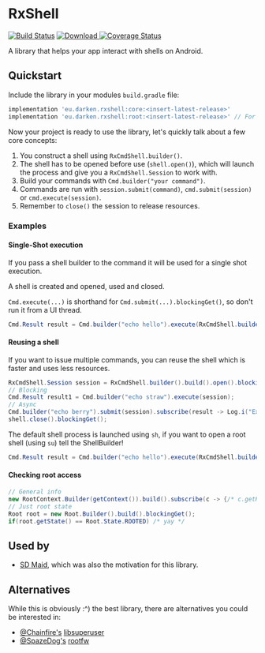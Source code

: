 # RxShell
[ ![Build Status](https://travis-ci.org/d4rken/RxShell.svg?branch=master)](https://travis-ci.org/d4rken/RxShell)
[ ![Download](https://api.bintray.com/packages/darken/maven/rxshell/images/download.svg) ](https://bintray.com/darken/maven/rxshell/_latestVersion)
[![Coverage Status](https://coveralls.io/repos/github/d4rken/RxShell/badge.svg?branch=master)](https://coveralls.io/github/d4rken/RxShell?branch=master)

A library that helps your app interact with shells on Android.

## Quickstart
Include the library in your modules `build.gradle` file:
```groovy
implementation 'eu.darken.rxshell:core:<insert-latest-release>'
implementation 'eu.darken.rxshell:root:<insert-latest-release>' // For root related extensions

```

Now your project is ready to use the library, let's quickly talk about a few core concepts:

1. You construct a shell using `RxCmdShell.builder()`.
2. The shell has to be opened before use (`shell.open()`), which will launch the process and give you a `RxCmdShell.Session` to work with.
3. Build your commands with `Cmd.builder("your command")`.
4. Commands are run with `session.submit(command)`, `cmd.submit(session)` or `cmd.execute(session)`.
5. Remember to `close()` the session to release resources.

### Examples
#### Single-Shot execution
If you pass a shell builder to the command it will be used for a single shot execution.

A shell is created and opened, used and closed.

`Cmd.execute(...)` is shorthand for `Cmd.submit(...).blockingGet()`, so don't run it from a UI thread.

```java
Cmd.Result result = Cmd.builder("echo hello").execute(RxCmdShell.builder());
```

#### Reusing a shell
If you want to issue multiple commands, you can reuse the shell which is faster and uses less resources.

```java
RxCmdShell.Session session = RxCmdShell.builder().build().open().blockingGet();
// Blocking
Cmd.Result result1 = Cmd.builder("echo straw").execute(session);
// Async
Cmd.builder("echo berry").submit(session).subscribe(result -> Log.i("ExitCode: " + result.getExitCode()));
shell.close().blockingGet();
```

The default shell process is launched using `sh`, if you want to open a root shell (using `su`) tell the ShellBuilder!
```java
Cmd.Result result = Cmd.builder("echo hello").execute(RxCmdShell.builder().root(true));
```

#### Checking root access
```java
// General info
new RootContext.Builder(getContext()).build().subscribe(c -> {/* c.getRoot().getState() */});
// Just root state
Root root = new Root.Builder().build().blockingGet();
if(root.getState() == Root.State.ROOTED) /* yay */

```

## Used by
* [SD Maid](https://github.com/d4rken/sdmaid-public), which was also the motivation for this library.

## Alternatives
While this is obviously :^) the best library, there are alternatives you could be interested in:

* [@Chainfire's](https://twitter.com/ChainfireXDA) [libsuperuser](https://github.com/Chainfire/libsuperuser)
* [@SpazeDog's](https://github.com/SpazeDog) [rootfw](https://github.com/SpazeDog/rootfw)
